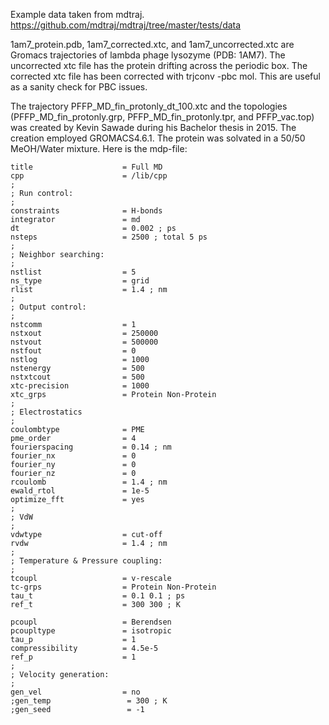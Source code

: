 Example data taken from mdtraj. https://github.com/mdtraj/mdtraj/tree/master/tests/data

1am7_protein.pdb, 1am7_corrected.xtc, and 1am7_uncorrected.xtc are Gromacs trajectories of lambda phage lysozyme (PDB: 1AM7). The uncorrected xtc file has the protein drifting across the periodic box. The corrected xtc file has been corrected with trjconv -pbc mol. This are useful as a sanity check for PBC issues.

The trajectory PFFP_MD_fin_protonly_dt_100.xtc and the topologies (PFFP_MD_fin_protonly.grp, PFFP_MD_fin_protonly.tpr, and PFFP_vac.top) was created by Kevin Sawade during his Bachelor thesis in 2015. The creation employed GROMACS4.6.1. The protein was solvated in a 50/50 MeOH/Water mixture. Here is the mdp-file:

```
title                    = Full MD
cpp                      = /lib/cpp
;
; Run control:
;
constraints              = H-bonds
integrator               = md
dt                       = 0.002 ; ps
nsteps                   = 2500 ; total 5 ps
;
; Neighbor searching:
;
nstlist                  = 5
ns_type                  = grid
rlist                    = 1.4 ; nm
;
; Output control:
;
nstcomm                  = 1
nstxout                  = 250000
nstvout                  = 500000
nstfout                  = 0
nstlog                   = 1000
nstenergy                = 500
nstxtcout                = 500
xtc-precision            = 1000
xtc_grps                 = Protein Non-Protein
;
; Electrostatics
;
coulombtype              = PME
pme_order                = 4
fourierspacing           = 0.14 ; nm
fourier_nx               = 0
fourier_ny               = 0
fourier_nz               = 0
rcoulomb                 = 1.4 ; nm
ewald_rtol               = 1e-5
optimize_fft             = yes
;
; VdW
;
vdwtype                  = cut-off
rvdw                     = 1.4 ; nm
;
; Temperature & Pressure coupling:
;
tcoupl                   = v-rescale
tc-grps                  = Protein Non-Protein
tau_t                    = 0.1 0.1 ; ps
ref_t                    = 300 300 ; K

pcoupl                   = Berendsen
pcoupltype               = isotropic
tau_p                    = 1
compressibility          = 4.5e-5
ref_p                    = 1
;
; Velocity generation:
;
gen_vel                  = no
;gen_temp                 = 300 ; K
;gen_seed                 = -1


```
